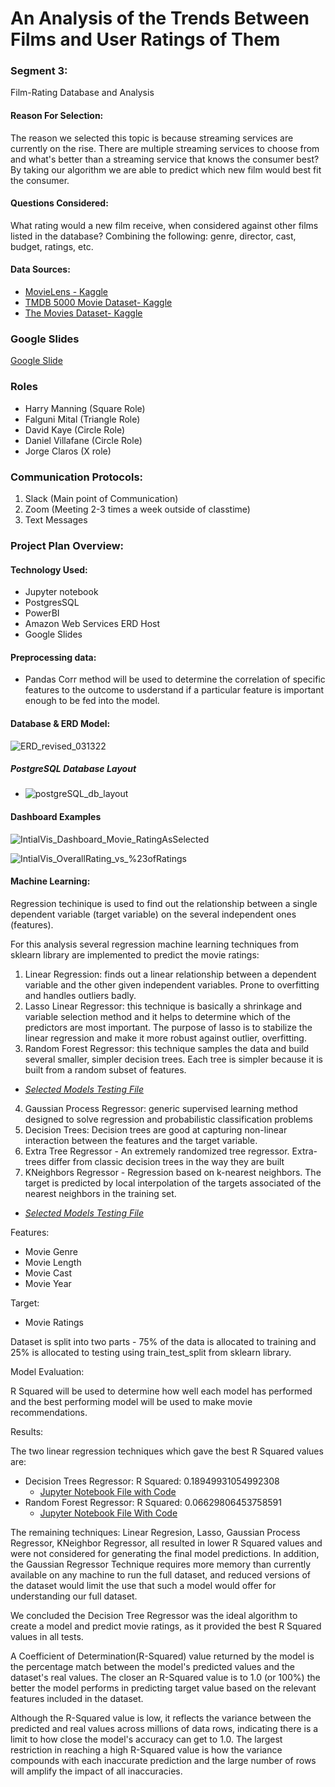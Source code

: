 # An Analysis of the Trends Between Films and User Ratings of Them

### **Segment 3**:
Film-Rating Database and Analysis

#### **Reason For Selection**:
The reason we selected this topic is because streaming services are currently on the rise. There are multiple streaming services to choose from and what's better than a streaming service that knows the consumer best? By taking our algorithm we are able to predict which new film would best fit the consumer. 

#### **Questions Considered**:
What rating would a new film receive, when considered against other films listed in the database? Combining the following: genre, director, cast, budget, ratings, etc. 

#### **Data Sources**:
- [MovieLens - Kaggle](https://www.kaggle.com/grouplens/movielens-latest-full)
- [TMDB 5000 Movie Dataset- Kaggle](https://www.kaggle.com/tmdb/tmdb-movie-metadata)
- [The Movies Dataset- Kaggle](https://www.kaggle.com/rounakbanik/the-movies-dataset?select=ratings_small.csv)

### Google Slides
[Google Slide](https://docs.google.com/presentation/d/1l5JNNvdjFWGLZJCt2bUP6EqvaZgqcJNhIDLShZntfgo/edit?usp=sharing)

### Roles
- Harry Manning (Square Role)
- Falguni Mital (Triangle Role)
- David Kaye (Circle Role)
- Daniel Villafane (Circle Role)
- Jorge Claros (X role)

### Communication Protocols:
1. Slack (Main point of Communication)
2. Zoom (Meeting 2-3 times a week outside of classtime)
3. Text Messages

### **Project Plan Overview**:

#### Technology Used:
* Jupyter notebook
* PostgresSQL
* PowerBI
* Amazon Web Services ERD Host
* Google Slides

#### Preprocessing data:
- Pandas Corr method will be used to determine the correlation of specific features to the outcome to usderstand if a particular feature is important enough to be fed into the model.

#### Database & ERD Model:

![ERD_revised_031322](Images/ERD_revised_031322.PNG)

##### PostgreSQL Database Layout
- ![postgreSQL_db_layout](Images/postgreSQL_db_layout.png)

#### Dashboard Examples
![IntialVis_Dashboard_Movie_RatingAsSelected](Images/IntialVis_Dashboard_Movie_RatingAsSelected.png)

![IntialVis_OverallRating_vs_%23ofRatings](Images/IntialVis_OverallRating_vs_%23ofRatings.png)

#### Machine Learning:
Regression techinique is used to find out the relationship between a single dependent variable (target variable) on the several independent ones (features). 

For this analysis several regression machine learning techniques from sklearn library are implemented to predict the movie ratings:

  1. Linear Regression:   finds out a linear relationship between a dependent variable and the other given independent variables.  Prone to overfitting and handles outliers badly.
  2. Lasso Linear Regressor: this technique is basically a shrinkage and variable selection method and it helps to determine which of the predictors are most important. The purpose of lasso is to stabilize the linear regression and make it more robust against outlier, overfitting.
  3. Random Forest Regressor:  this technique samples the data and build several smaller, simpler decision trees. Each tree is simpler because it is built from a random subset of features.
  - *[Selected Models Testing File](Jupyter_Notebook_Files/movies_ML_Analysis.ipynb)*
  
  4. Gaussian Process Regressor: generic supervised learning method designed to solve regression and probabilistic classification problems
  5. Decision Trees: Decision trees are good at capturing non-linear interaction between the features and the target variable. 
  6. Extra Tree Regressor - An extremely randomized tree regressor.  Extra-trees differ from classic decision trees in the way they are built
  7. KNeighbors Regressor - Regression based on k-nearest neighbors.  The target is predicted by local interpolation of the targets associated of the nearest neighbors in the training set.
  - *[Selected Models Testing File](Jupyter_Notebook_Files/Static_Data_Algorithm_Testing.ipynb)*

Features:

- Movie Genre
- Movie Length
- Movie Cast
- Movie Year

Target:

- Movie Ratings

Dataset is split into two parts - 75% of the data is allocated to training and 25% is allocated to testing using train_test_split from sklearn library.

Model Evaluation:

R Squared will be used to determine how well each model has performed and the best performing model will be used to make movie recommendations.

Results:

The two linear regression techniques which gave the best R Squared values are:
- Decision Trees Regressor: 
    R Squared: 0.18949931054992308
    - [Jupyter Notebook File with Code](Jupyter_Notebook_Files/ML_DF_Creation_and_Testing.ipynb)
- Random Forest Regressor: 
    R Squared: 0.06629806453758591
    - [Jupyter Notebook File With Code](Jupyter_Notebook_Files/movies_ML_Analysis.ipynb)
    
The remaining techniques: Linear Regresion, Lasso, Gaussian Process Regressor, KNeighbor Regressor, all resulted in lower R Squared values and were not considered for generating the final model predictions. In addition, the Gaussian Regressor Technique requires more memory than currently available on any machine to run the full dataset, and reduced versions of the dataset would limit the use that such a model would offer for understanding our full dataset.

We concluded the Decision Tree Regressor was the ideal algorithm to create a model and predict movie ratings, as it provided the best R Squared values in all tests.  

A Coefficient of Determination(R-Squared) value returned by the model is the percentage match between the model's predicted values and the dataset's real values. The closer an R-Squared value is to 1.0 (or 100%) the better the model performs in predicting target value based on the relevant features included in the dataset.

Although the R-Squared value is low, it reflects the variance between the predicted and real values across millions of data rows, indicating there is a limit to how close the model's accuracy can get to 1.0. The largest restriction in reaching a high R-Squared value is how the variance compounds with each inaccurate prediction and the large number of rows will amplify the impact of all inaccuracies.

